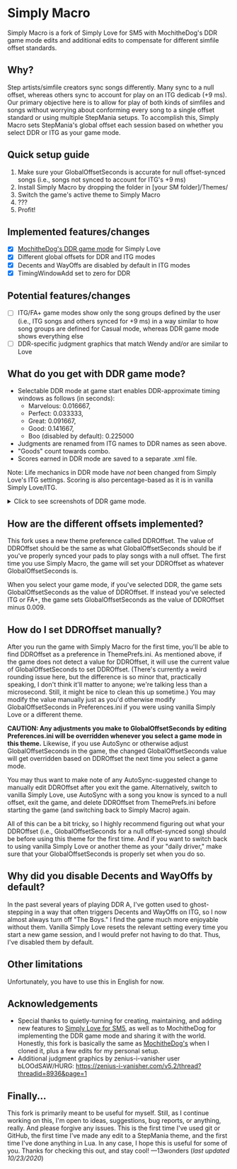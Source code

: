 # Simply Macro
Simply Macro is a fork of Simply Love for SM5 with MochitheDog's DDR game mode edits and additional edits to compensate for different simfile offset standards.

## Why?
Step artists/simfile creators sync songs differently. Many sync to a null offset, whereas others sync to account for play on an ITG dedicab (+9 ms). Our primary objective here is to allow for play of both kinds of simfiles and songs without worrying about conforming every song to a single offset standard or using multiple StepMania setups. To accomplish this, Simply Macro sets StepMania's global offset each session based on whether you select DDR or ITG as your game mode.

## Quick setup guide
1. Make sure your GlobalOffsetSeconds is accurate for null offset-synced songs (i.e., songs not synced to account for ITG's +9 ms)
2. Install Simply Macro by dropping the folder in [your SM folder]/Themes/
3. Switch the game's active theme to Simply Macro
4. ???
5. Profit!

## Implemented features/changes
- [x] [MochitheDog's DDR game mode](https://github.com/MochitheDog/Simply-Love-SM5) for Simply Love
- [x] Different global offsets for DDR and ITG modes
- [x] Decents and WayOffs are disabled by default in ITG modes
- [x] TimingWindowAdd set to zero for DDR

## Potential features/changes
- [ ] ITG/FA+ game modes show only the song groups defined by the user (i.e., ITG songs and others synced for +9 ms) in a way similar to how song groups are defined for Casual mode, whereas DDR game mode shows everything else
- [ ] DDR-specific judgment graphics that match Wendy and/or are similar to Love

## What do you get with DDR game mode?
- Selectable DDR mode at game start enables DDR-approximate timing windows as follows (in seconds):
  - Marvelous: 0.016667,
  - Perfect: 0.033333,
  - Great: 0.091667,
  - Good: 0.141667,
  - Boo (disabled by default): 0.225000
- Judgments are renamed from ITG names to DDR names as seen above.
- "Goods" count towards combo.
- Scores earned in DDR mode are saved to a separate .xml file.

Note: Life mechanics in DDR mode have *not* been changed from Simply Love's ITG settings. Scoring is also percentage-based as it is in vanilla Simply Love/ITG.

<details>
  <summary>Click to see screenshots of DDR game mode.</summary>

![DDR mode select](https://i.imgur.com/u32ZOLV.png)

![DDR mode eval](https://i.imgur.com/ZXs5qSB.png)
</details>

## How are the different offsets implemented?
This fork uses a new theme preference called DDROffset. The value of DDROffset should be the same as what GlobalOffsetSeconds should be if you've properly synced your pads to play songs with a null offset. The first time you use Simply Macro, the game will set your DDROffset as whatever GlobalOffsetSeconds is.

When you select your game mode, if you've selected DDR, the game sets GlobalOffsetSeconds as the value of DDROffset. If instead you've selected ITG or FA+, the game sets GlobalOffsetSeconds as the value of DDROffset minus 0.009.

## How do I set DDROffset manually?
After you run the game with Simply Macro for the first time, you'll be able to find DDROffset as a preference in ThemePrefs.ini. As mentioned above, if the game does not detect a value for DDROffset, it will use the current value of GlobalOffsetSeconds to set DDROffset. (There's currently a weird rounding issue here, but the difference is so minor that, practically speaking, I don't think it'll matter to anyone; we're talking less than a microsecond. Still, it might be nice to clean this up sometime.) You may modify the value manually just as you'd otherwise modify GlobalOffsetSeconds in Preferences.ini if you were using vanilla Simply Love or a different theme.

**CAUTION: Any adjustments you make to GlobalOffsetSeconds by editing Preferences.ini will be overridden whenever you select a game mode in this theme.** Likewise, if you use AutoSync or otherwise adjust GlobalOffsetSeconds in the game, the changed GlobalOffsetSeconds value will get overridden based on DDROffset the next time you select a game mode.

You may thus want to make note of any AutoSync-suggested change to manually edit DDROffset after you exit the game. Alternatively, switch to vanilla Simply Love, use AutoSync with a song you know is synced to a null offset, exit the game, and delete DDROffset from ThemePrefs.ini before starting the game (and switching back to Simply Macro) again.

All of this can be a bit tricky, so I highly recommend figuring out what your DDROffset (i.e., GlobalOffsetSeconds for a null offset-synced song) should be before using this theme for the first time. And if you want to switch back to using vanilla Simply Love or another theme as your "daily driver," make sure that your GlobalOffsetSeconds is properly set when you do so.

## Why did you disable Decents and WayOffs by default?
In the past several years of playing DDR A, I've gotten used to ghost-stepping in a way that often triggers Decents and WayOffs on ITG, so I now almost always turn off "The Boys." I find the game much more enjoyable without them. Vanilla Simply Love resets the relevant setting every time you start a new game session, and I would prefer not having to do that. Thus, I've disabled them by default.

## Other limitations
Unfortunately, you have to use this in English for now.

## Acknowledgements
- Special thanks to quietly-turning for creating, maintaining, and adding new features to [Simply Love for SM5](https://github.com/quietly-turning/Simply-Love-SM5), as well as to MochitheDog for implementing the DDR game mode and sharing it with the world. Honestly, this fork is basically the same as [MochitheDog's](https://github.com/MochitheDog/Simply-Love-SM5) when I cloned it, plus a few edits for my personal setup.
- Additional judgment graphics by zenius-i-vanisher user bLOOdSAW/HURG: https://zenius-i-vanisher.com/v5.2/thread?threadid=8936&page=1

## Finally...
This fork is primarily meant to be useful for myself. Still, as I continue working on this, I'm open to ideas, suggestions, bug reports, or anything, really. And please forgive any issues. This is the first time I've used git or GitHub, the first time I've made any edit to a StepMania theme, and the first time I've done anything in Lua. In any case, I hope this is useful for some of you. Thanks for checking this out, and stay cool!
—13wonders (*last updated 10/23/2020*)
